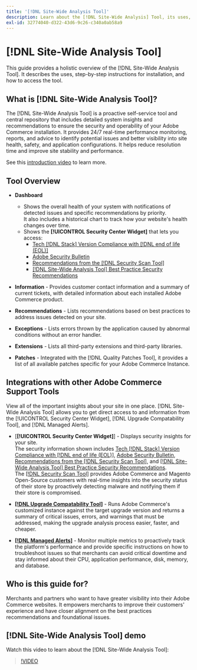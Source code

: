 ```yaml
---
title: '[!DNL Site-Wide Analysis Tool]'
description: Learn about the [!DNL Site-Wide Analysis] Tool, its uses, the installation process, and how to get access
exl-id: 32774040-d322-43d6-9c26-c340a0ab58a9
---
```

# [!DNL Site-Wide Analysis Tool]

This guide provides a holistic overview of the [!DNL Site-Wide Analysis Tool]. It describes the uses, step-by-step instructions for installation, and how to access the tool.

## What is [!DNL Site-Wide Analysis Tool]? 

The [!DNL Site-Wide Analysis Tool] is a proactive self-service tool and central repository that includes detailed system insights and recommendations to ensure the security and operability of your Adobe Commerce installation. It provides 24/7 real-time performance monitoring, reports, and advice to identify potential issues and better visibility into site health, safety, and application configurations. It helps reduce resolution time and improve site stability and performance.

See this [introduction video](https://www.youtube.com/watch?v=KW2R8ki_RG4) to learn more.

## Tool Overview

- **Dashboard**
    - Shows the overall health of your system with notifications of detected issues and specific recommendations by priority.<br>
    It also includes a historical chart to track how your website's health changes over time.
    - Shows the **[!UICONTROL Security Center Widget]** that lets you access:
        - [Tech [!DNL Stack] Version Compliance with [!DNL end of life (EOL)]](https://experienceleague.adobe.com/docs/commerce-operations/installation-guide/system-requirements.html)
        - [Adobe Security Bulletin](https://helpx.adobe.com/security/security-bulletin.html)
        - [Recommendations from the [!DNL Security Scan Tool]](https://experienceleague.adobe.com/docs/commerce-admin/systems/security/security-scan.html)
        - [[!DNL Site-Wide Analysis Tool] Best Practice Security Recommendations](https://experienceleague.adobe.com/docs/commerce-operations/tools/site-wide-analysis-tool/recommendations.html)
        
- **Information** - Provides customer contact information and a summary of current tickets, with detailed information about each installed Adobe Commerce product.

- **Recommendations** - Lists recommendations based on best practices to address issues detected on your site.

- **Exceptions** - Lists errors thrown by the application caused by abnormal conditions without an error handler.

- **Extensions** - Lists all third-party extensions and third-party libraries.

- **Patches** - Integrated with the [!DNL Quality Patches Tool], it provides a list of all available patches specific for your Adobe Commerce Instance.

## Integrations with other Adobe Commerce Support Tools

View all of the important insights about your site in one place. [!DNL Site-Wide Analysis Tool] allows you to get direct access to and information from the [!UICONTROL Security Center Widget], [!DNL Upgrade Compatability Tool], and [!DNL Managed Alerts].

- [**[!UICONTROL Security Center Widget]**] - Displays security insights for your site.<br>
The security information shown includes [Tech [!DNL Stack] Version Compliance with [!DNL end of life (EOL)]](https://experienceleague.adobe.com/docs/commerce-operations/installation-guide/system-requirements.html), [Adobe Security Bulletin](https://helpx.adobe.com/security/security-bulletin.html), [Recommendations from the [!DNL Security Scan Tool]](https://experienceleague.adobe.com/docs/commerce-admin/systems/security/security-scan.html), and [[!DNL Site-Wide Analysis Tool] Best Practice Security Recommendations](https://experienceleague.adobe.com/docs/commerce-operations/tools/site-wide-analysis-tool/recommendations.html).<br>
The [[!DNL Security Scan Tool]](https://experienceleague.adobe.com/docs/commerce-admin/systems/security/security-scan.html) provides Adobe Commerce and Magento Open-Source customers with real-time insights into the security status of their store by proactively detecting malware and notifying them if their store is compromised.

- [**[!DNL Upgrade Compatability Tool]**](../../upgrade/upgrade-compatibility-tool/overview.md) - Runs Adobe Commerce's customized instance against the target upgrade version and returns a summary of critical issues, errors, and warnings that must be addressed, making the upgrade analysis process easier, faster, and cheaper.

- [**[!DNL Managed Alerts]**](https://support.magento.com/hc/en-us/sections/360010758472-Managed-alerts-for-Adobe-Commerce) - Monitor multiple metrics to proactively track the platform's performance and provide specific instructions on how to troubleshoot issues so that merchants can avoid critical downtime and stay informed about their CPU, application performance, disk, memory, and database.

## Who is this guide for?

Merchants and partners who want to have greater visibility into their Adobe Commerce websites. It empowers merchants to improve their customers' experience and have closer alignment on the best practices recommendations and foundational issues.

## [!DNL Site-Wide Analysis Tool] demo

Watch this video to learn about the [!DNL Site-Wide Analysis Tool]:

>[!VIDEO](https://video.tv.adobe.com/v/344001?quality=12)
